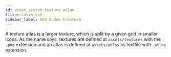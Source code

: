 ```yaml
---
id: asset_system_texture_atlas
title: Latin-ish
sidebar_label: Add A New Creature
---
```


A texture atlas is a larger texture, which is split by a given grid in smaller icons.
As the name says, textures are defined at ```assets/textures``` with the ```.png``` extension and an atlas is defined at ```assets/atlas``` as textfile with ```.atlas``` extension.